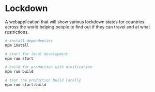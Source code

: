 # Lockdown
A webapplication that will show various lockdown states for countries across the world helping people to find out if they can travel and at what restrictions.

```bash
# install dependencies
npm install

# start for local development
npm run start

# build for production with minification
npm run build

# test the production build locally
npm run start:build
```
